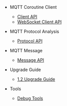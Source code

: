 - MQTT Coroutine Client
  - [Client API](en/client)
  - [WebSocket Client API](en/websocket)

- MQTT Protocol Analysis
  - [Protocol API](en/protocol)

- MQTT Message
  - [Message API](en/message)

- Upgrade Guide
  - [1.2 Upgrade Guide](en/upgrade/1.2)

- Tools
  - [Debug Tools](en/debug)
